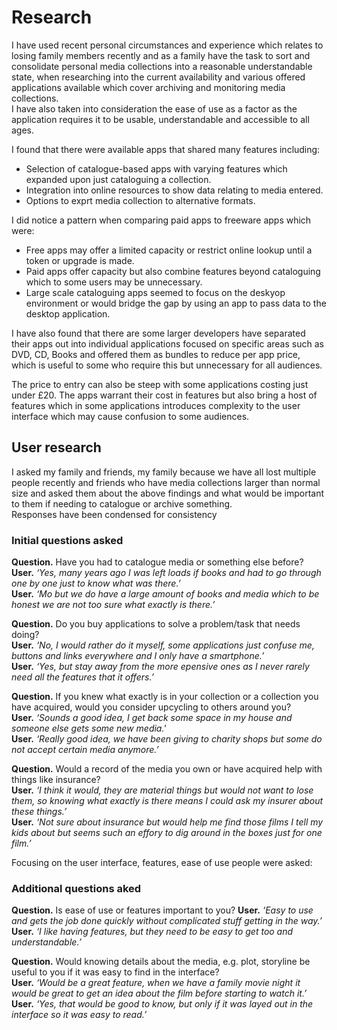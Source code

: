 # Research  

I have used recent personal circumstances and experience which relates to losing family members recently and as a family have the task to sort and consolidate personal media collections into a reasonable understandable state, when researching into the current availability and various offered applications available which cover archiving and monitoring media collections.  
I have also taken into consideration the ease of use as a factor as the application requires it to be usable, understandable and accessible to all ages.  

I found that there were available apps that shared many features including:  
- Selection of catalogue-based apps with varying features which expanded upon just cataloguing a collection.  
- Integration into online resources to show data relating to media entered.  
- Options to exprt media collection to alternative formats.  

I did notice a pattern when comparing paid apps to freeware apps which were:  
- Free apps may offer a limited capacity or restrict online lookup until a token or upgrade is made.  
- Paid apps offer capacity but also combine features beyond cataloguing which to some users may be unnecessary.  
- Large scale cataloguing apps seemed to focus on the deskyop environment or would bridge the gap by using an app to pass data to the desktop application.  

I have also found that there are some larger developers have separated their apps out into individual applications focused on specific areas such as DVD, CD, Books and offered them as bundles to reduce per app price, which is useful to some who require this but unnecessary for all audiences.  

The price to entry can also be steep with some applications costing just under £20.
The apps warrant their cost in features but also bring a host of features which in some applications introduces complexity to the user interface which may cause confusion to some audiences.  

## User research  
I asked my family and friends, my family because we have all lost multiple people recently and friends who have media collections larger than normal size and asked them about the above findings and what would be important to them if needing to catalogue or archive something.  
Responses have been condensed for consistency  

### Initial questions asked  

**Question.** Have you had to catalogue media or something else before?  
**User.** _‘Yes, many years ago I was left loads if books and had to go through one by one just to know what was there.’_  
**User.** _‘Mo but we do have a large amount of books and media which to be honest we are not too sure what exactly is there.’_  

**Question.** Do you buy applications to solve a problem/task that needs doing?  
**User.** _‘No, I would rather do it myself, some applications just confuse me, buttons and links everywhere and I only have a smartphone.’_  
**User.** _‘Yes, but stay away from the more epensive ones as I never rarely need all the features that it offers.’_  

**Question.** If you knew what exactly is in your collection or a collection you have acquired, would you consider upcycling to others around you?  
**User.** _‘Sounds a good idea, I get back some space in my house and someone else gets some new media.'_  
**User.** _‘Really good idea, we have been giving to charity shops but some do not accept certain media anymore.’_  

**Question.** Would a record of the media you own or have acquired help with things like insurance?  
**User.** _‘I think it would, they are material things but would not want to lose them, so knowing what exactly is there means I could ask my insurer about these things.’_  
**User.** _‘Not sure about insurance but would help me find those films I tell my kids about but seems such an effory to dig around in the boxes just for one film.’_  

Focusing on the user interface, features, ease of use people were asked:  

### Additional questions aked  

**Question.** Is ease of use or features important to you?
**User.** _‘Easy to use and gets the job done quickly without complicated stuff getting in the way.’_  
**User.** _‘I like having features, but they need to be easy to get too and understandable.’_  

**Question.** Would knowing details about the media, e.g. plot, storyline be useful to you if it was easy to find in the interface?  
**User.** _‘Would be a great feature, when we have a family movie night it would be great to get an idea about the film before starting to watch it.’_  
**User.** _‘Yes, that would be good to know, but only if it was layed out in the interface so it was easy to read.’_



